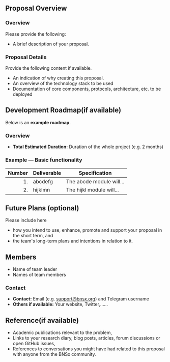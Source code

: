 ## Proposal Overview

### Overview

Please provide the following:

- A brief description of your proposal.

### Proposal Details
Provide the following content if available.
- An indication of why creating this proposal.
- An overview of the technology stack to be used
- Documentation of core components, protocols, architecture, etc. to be deployed


## Development Roadmap(if available)

Below is an **example roadmap**. 

### Overview

- **Total Estimated Duration:** Duration of the whole project (e.g. 2 months)

### Example — Basic functionality

| Number | Deliverable | Specification |
| -----: | ----------- | ------------- |
| 1. | abcdefg | The abcde module will... |
| 2. | hijklmn | The hijkl module will... |


## Future Plans (optional)

Please include here

- how you intend to use, enhance, promote and support your proposal in the short term, and
- the team's long-term plans and intentions in relation to it.

## Members

- Name of team leader
- Names of team members

### Contact
- **Contact:** Email (e.g. support@bnsx.org) and Telegram username
- **Others if available:** Your website, Twitter,……

## Reference(if available)

- Academic publications relevant to the problem,
- Links to your research diary, blog posts, articles, forum discussions or open GitHub issues,
- References to conversations you might have had related to this proposal with anyone from the BNSx community.  
